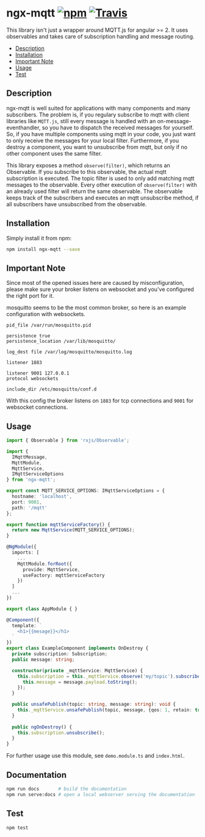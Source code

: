# ngx-mqtt [![npm](https://img.shields.io/npm/v/ngx-mqtt.svg)](https://www.npmjs.com/package/ngx-mqtt) [![Travis](https://img.shields.io/travis/sclausen/ngx-mqtt.svg)](https://travis-ci.org/sclausen/ngx-mqtt)

This library isn't just a wrapper around MQTT.js for angular >= 2.
It uses observables and takes care of subscription handling and message routing.

* [Description](#description)
* [Installation](#installation)
* [Important Note](#important-note)
* [Usage](#usage)
* [Test](#test)

## Description

ngx-mqtt is well suited for applications with many components and many subscribers.
The problem is, if you regulary subscribe to mqtt with client libraries like `MQTT.js`, still every message is handled with an on-message-eventhandler, so you have to dispatch the received messages for yourself.
So, if you have multiple components using mqtt in your code, you just want to only receive the messages for your local filter.
Furthermore, if you destroy a component, you want to unsubscribe from mqtt, but only if no other component uses the same filter.

This library exposes a method `observe(filter)`, which returns an Observable. If you subscribe to this observable, the actual mqtt subscription is executed. The topic filter is used to only add matching mqtt messages to the observable. Every other execution of `observe(filter)` with an already used filter will return the same observable. The observable keeps track of the subscribers and executes an mqtt unsubscribe method, if all subscribers have unsubscribed from the observable.

## Installation

Simply install it from npm:

``` sh
npm install ngx-mqtt --save
```

## Important Note

Since most of the opened issues here are caused by misconfiguration, please make sure your broker listens on websocket and you've configured the right port for it.

mosquitto seems to be the most common broker, so here is an example configuration with websockets.

    pid_file /var/run/mosquitto.pid

    persistence true
    persistence_location /var/lib/mosquitto/

    log_dest file /var/log/mosquitto/mosquitto.log

    listener 1883

    listener 9001 127.0.0.1
    protocol websockets

    include_dir /etc/mosquitto/conf.d

With this config the broker listens on `1883` for tcp connections and `9001` for websocket connections.

## Usage

``` typescript
import { Observable } from 'rxjs/Observable';

import {
  IMqttMessage,
  MqttModule,
  MqttService,
  IMqttServiceOptions
} from 'ngx-mqtt';

export const MQTT_SERVICE_OPTIONS: IMqttServiceOptions = {
  hostname: 'localhost',
  port: 9001,
  path: '/mqtt'
};

export function mqttServiceFactory() {
  return new MqttService(MQTT_SERVICE_OPTIONS);
}

@NgModule({
  imports: [
    ...
    MqttModule.forRoot({
      provide: MqttService,
      useFactory: mqttServiceFactory
    })
  ]
  ...
})

export class AppModule { }

@Component({
  template: `
    <h1>{{mesage}}</h1>
  `
})
export class ExampleComponent implements OnDestroy {
  private subscription: Subscription;
  public message: string;

  constructor(private _mqttService: MqttService) {
    this.subscription = this._mqttService.observe('my/topic').subscribe((message: IMqttMessage) => {
      this.message = message.payload.toString();
    });
  }

  public unsafePublish(topic: string, message: string): void {
    this._mqttService.unsafePublish(topic, message, {qos: 1, retain: true});
  }
  
  public ngOnDestroy() {
    this.subscription.unsubscribe();
  }
}
```

For further usage use this module, see `demo.module.ts` and `index.html`.

## Documentation

```sh
npm run docs       # build the documentation
npm run serve:docs # open a local webserver serving the documentation
```

## Test

``` sh
npm test
```
